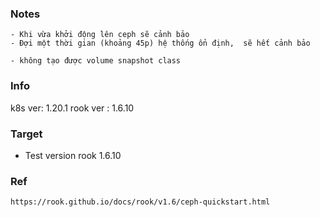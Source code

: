 ###  Notes
```
- Khi vừa khởi động lên ceph sẽ cảnh bảo
- Đợi một thời gian (khoảng 45p) hệ thống ổn định,  sẽ hết cảnh bảo

- không tạo được volume snapshot class

```

### Info
k8s ver: 1.20.1
rook ver : 1.6.10

### Target
- Test version rook 1.6.10

### Ref
```
https://rook.github.io/docs/rook/v1.6/ceph-quickstart.html

```
